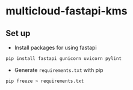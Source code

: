 # multicloud-fastapi-kms

## Set up

- Install packages for using fastapi

```bash
pip install fastapi gunicorn uvicorn pylint
```

- Generate `requirements.txt` with pip

```bash
pip freeze > requirements.txt
```